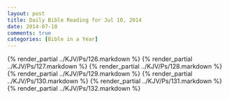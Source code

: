 ```yaml
---
layout: post
title: Daily Bible Reading for Jul 10, 2014
date: 2014-07-10
comments: true
categories: [Bible in a Year]
---
```

{% render_partial ../KJV/Ps/126.markdown %}
{% render_partial ../KJV/Ps/127.markdown %}
{% render_partial ../KJV/Ps/128.markdown %}
{% render_partial ../KJV/Ps/129.markdown %}
{% render_partial ../KJV/Ps/130.markdown %}
{% render_partial ../KJV/Ps/131.markdown %}
{% render_partial ../KJV/Ps/132.markdown %}
